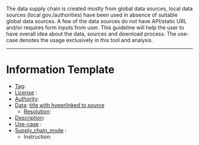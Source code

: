 The data supply chain is  created mostly from global data sources, local data sources (local gov./authorities) have been used in absence of suitable global data sources. A few of the data sources do not have API/static URL and/or requires form inputs from user. This guideline will help the user to have overall idea about the data, sources and download process. The use-case denotes the usage exclusively in this tool and analysis.

---
# Information Template
- <U>Tag</U>: 
- <U>License</U> : 
- <U>Authority</U>: 
- <U>Data</U>: [title with hyperlinked to source](Url)
    - <U>Resolution</U>:
- <U>Description</U>:
- <U>Use-case</U> :
- <U>Supply_chain_mode</U> : 
    - Instruction: 
